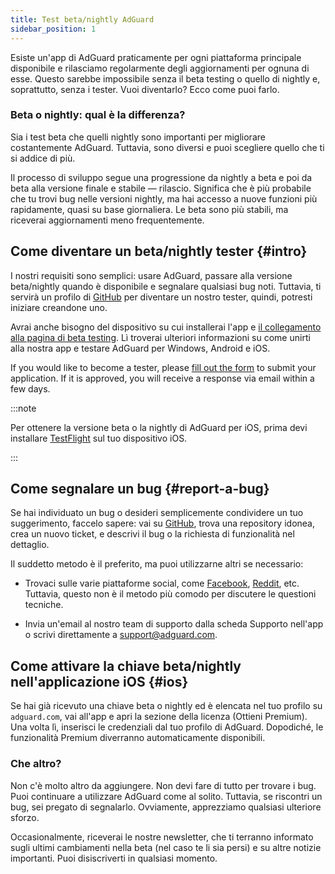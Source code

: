 ```yaml
---
title: Test beta/nightly AdGuard
sidebar_position: 1
---
```


Esiste un'app di AdGuard praticamente per ogni piattaforma principale disponibile e rilasciamo regolarmente degli aggiornamenti per ognuna di esse. Questo sarebbe impossibile senza il beta testing o quello di nightly e, soprattutto, senza i tester. Vuoi diventarlo? Ecco come puoi farlo.

### Beta o nightly: qual è la differenza?

Sia i test beta che quelli nightly sono importanti per migliorare costantemente AdGuard. Tuttavia, sono diversi e puoi scegliere quello che ti si addice di più.

Il processo di sviluppo segue una progressione da nightly a beta e poi da beta alla versione finale e stabile — rilascio. Significa che è più probabile che tu trovi bug nelle versioni nightly, ma hai accesso a nuove funzioni più rapidamente, quasi su base giornaliera. Le beta sono più stabili, ma riceverai aggiornamenti meno frequentemente.

## Come diventare un beta/nightly tester {#intro}

I nostri requisiti sono semplici: usare AdGuard, passare alla versione beta/nightly quando è disponibile e segnalare qualsiasi bug noti. Tuttavia, ti servirà un profilo di [GitHub](https://github.com/) per diventare un nostro tester, quindi, potresti iniziare creandone uno.

Avrai anche bisogno del dispositivo su cui installerai l'app e [il collegamento alla pagina di beta testing](https://adguard.com/beta.html). Lì troverai ulteriori informazioni su come unirti alla nostra app e testare AdGuard per Windows, Android e iOS.

If you would like to become a tester, please [fill out the form](https://surveys.adguard.com/beta_testing_program/form.html) to submit your application. If it is approved, you will receive a response via email within a few days.

:::note

Per ottenere la versione beta o la nightly di AdGuard per iOS, prima devi installare [TestFlight](https://apps.apple.com/app/testflight/id899247664) sul tuo dispositivo iOS.

:::

## Come segnalare un bug {#report-a-bug}

Se hai individuato un bug o desideri semplicemente condividere un tuo suggerimento, faccelo sapere: vai su [GitHub](https://github.com/AdguardTeam/), trova una repository idonea, crea un nuovo ticket, e descrivi il bug o la richiesta di funzionalità nel dettaglio.

Il suddetto metodo è il preferito, ma puoi utilizzarne altri se necessario:

- Trovaci sulle varie piattaforme social, come [Facebook](https://www.facebook.com/AdguardEn/), [Reddit](https://www.reddit.com/r/Adguard/), etc. Tuttavia, questo non è il metodo più comodo per discutere le questioni tecniche.

- Invia un'email al nostro team di supporto dalla scheda Supporto nell'app o scrivi direttamente a [support@adguard.com](mailto:support@adguard.com).

## Come attivare la chiave beta/nightly nell'applicazione iOS {#ios}

Se hai già ricevuto una chiave beta o nightly ed è elencata nel tuo profilo su `adguard.com`, vai all'app e apri la sezione della licenza (Ottieni Premium). Una volta lì, inserisci le credenziali dal tuo profilo di AdGuard. Dopodiché, le funzionalità Premium diverranno automaticamente disponibili.

### Che altro?

Non c'è molto altro da aggiungere. Non devi fare di tutto per trovare i bug. Puoi continuare a utilizzare AdGuard come al solito. Tuttavia, se riscontri un bug, sei pregato di segnalarlo. Ovviamente, apprezziamo qualsiasi ulteriore sforzo.

Occasionalmente, riceverai le nostre newsletter, che ti terranno informato sugli ultimi cambiamenti nella beta (nel caso te li sia persi) e su altre notizie importanti. Puoi disiscriverti in qualsiasi momento.
